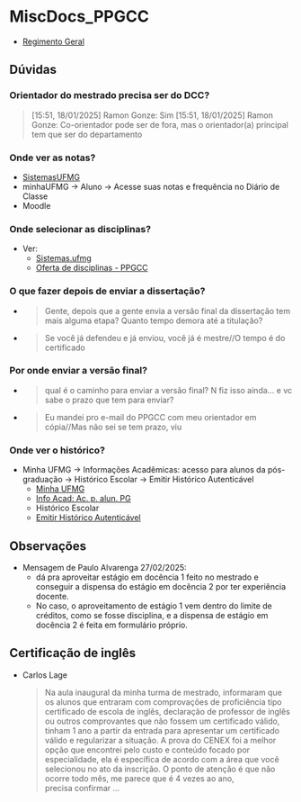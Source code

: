 # MiscDocs_PPGCC

- [Regimento Geral][Link_Regimento]

[Link_Regimento]: https://www2.ufmg.br/sods/Sods/Sobre-a-UFMG/Regimento-Geral

## Dúvidas

### Orientador do mestrado precisa ser do DCC?

> [15:51, 18/01/2025] Ramon Gonze: Sim
> [15:51, 18/01/2025] Ramon Gonze: Co-orientador pode ser de fora, mas o orientador(a) principal tem que ser do departamento

### Onde ver as notas?

- [SistemasUFMG][Historico-SistemasUFMG]
- minhaUFMG -> Aluno -> Acesse suas notas e frequência no Diário de Classe
- Moodle

[Historico-SistemasUFMG]: https://sistemas.ufmg.br/iapWeb/historico/historicoescolar/consultar/consultarHistoricoEscolar.do

### Onde selecionar as disciplinas?

- Ver:
  - [Sistemas.ufmg][Ofertas-SistemasUFMG]
  - [Oferta de disciplinas - PPGCC](https://ppgcc.dcc.ufmg.br/?s=oferta)

[Ofertas-SistemasUFMG]: https://sistemas.ufmg.br/iapWeb/matricula/ofertadeatividade/pesquisarturma/solicitarOfertaAtividade.do

### O que fazer depois de enviar a dissertação?

- > Gente, depois que a gente envia a versão final da dissertação tem mais alguma etapa? Quanto tempo demora até a titulação?
- > Se você já defendeu e já enviou, você já é mestre//O tempo é do certificado

### Por onde enviar a versão final?

- > qual é o caminho para enviar a versão final? N fiz isso ainda… e vc sabe o prazo que tem para enviar?
- > Eu mandei pro e-mail do PPGCC com meu orientador em cópia//Mas não sei se tem prazo, viu

### Onde ver o histórico?

- Minha UFMG -> Informações Acadêmicas: acesso para alunos da pós-graduação -> Histórico Escolar -> Emitir Histórico Autenticável
  - [Minha UFMG](https://sistemas.ufmg.br/portal/render.userLayoutRootNode.uP)
  - [Info Acad: Ac. p. alun. PG](https://sistemas.ufmg.br/iapWeb/index.jsp?nrs=2024711370)
  - Histórico Escolar
  - [Emitir Histórico Autenticável](https://sistemas.ufmg.br/iapWeb/historico/historicoescolar/consultar/emitirHistoricoAutenticavel.do)

## Observações

- Mensagem de Paulo Alvarenga 27/02/2025:
  - dá pra aproveitar estágio em docência 1 feito no mestrado e conseguir a dispensa do estágio em docência 2 por ter experiência docente.
  - No caso, o aproveitamento de estágio 1 vem dentro do limite de créditos, como se fosse disciplina, e a dispensa de estágio em docência 2 é feita em formulário próprio.

## Certificação de inglês

- Carlos Lage
  > Na aula inaugural da minha turma de mestrado, informaram que os alunos que entraram com comprovações de proficiência tipo certificado de escola de inglês, declaração de professor de inglês ou outros comprovantes que não fossem um certificado válido, tinham 1 ano a partir da entrada para apresentar um certificado válido e regularizar a situação.
  > A prova do CENEX foi a melhor opção que encontrei pelo custo e conteúdo focado por especialidade, ela é específica de acordo com a área que você selecionou no ato da inscrição.
  > O ponto de atenção é que não ocorre todo mês, me parece que é 4 vezes ao ano, precisa confirmar ...
